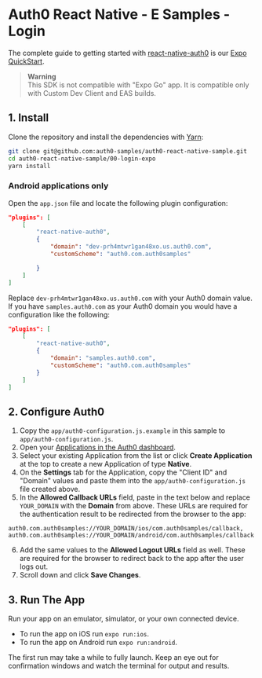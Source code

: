 # Auth0 React Native - E Samples - Login

The complete guide to getting started with [react-native-auth0](https://github.com/auth0/react-native-auth0) is our [Expo QuickStart](https://auth0.com/docs/quickstart/native/react-native-expo/interactive).

> **Warning**        
> This SDK is not compatible with "Expo Go" app. It is compatible only with Custom Dev Client and EAS builds.

## 1. Install

Clone the repository and install the dependencies with [Yarn](https://yarnpkg.com):

```bash
git clone git@github.com:auth0-samples/auth0-react-native-sample.git
cd auth0-react-native-sample/00-login-expo
yarn install
```

### Android applications only

Open the `app.json` file and locate the following plugin configuration:

```json
"plugins": [
    [
        "react-native-auth0",
        {
            "domain": "dev-prh4mtwr1gan48xo.us.auth0.com",
            "customScheme": "auth0.com.auth0samples"

        }
    ]
]
```

Replace `dev-prh4mtwr1gan48xo.us.auth0.com` with your Auth0 domain value. If you have `samples.auth0.com` as your Auth0 domain you would have a configuration like the following:

```json
"plugins": [
    [
        "react-native-auth0",
        {
            "domain": "samples.auth0.com",
            "customScheme": "auth0.com.auth0samples"
        }
    ]
]
```

## 2. Configure Auth0

1. Copy the `app/auth0-configuration.js.example` in this sample to `app/auth0-configuration.js`.
2. Open your [Applications in the Auth0 dashboard](https://manage.auth0.com/#/applications).
3. Select your existing Application from the list or click **Create Application** at the top to create a new Application of type **Native**.
4. On the **Settings** tab for the Application, copy the "Client ID" and "Domain" values and paste them into the `app/auth0-configuration.js` file created above.
5. In the **Allowed Callback URLs** field, paste in the text below and replace `YOUR_DOMAIN` with the **Domain** from above. These URLs are required for the authentication result to be redirected from the browser to the app:

```
auth0.com.auth0samples://YOUR_DOMAIN/ios/com.auth0samples/callback,
auth0.com.auth0samples://YOUR_DOMAIN/android/com.auth0samples/callback
```

6. Add the same values to the **Allowed Logout URLs** field as well. These are required for the browser to redirect back to the app after the user logs out.
7. Scroll down and click **Save Changes**.

## 3. Run The App

Run your app on an emulator, simulator, or your own connected device.

- To run the app on iOS run `expo run:ios`.
- To run the app on Android run `expo run:android`.

The first run may take a while to fully launch. Keep an eye out for confirmation windows and watch the terminal for output and results.
